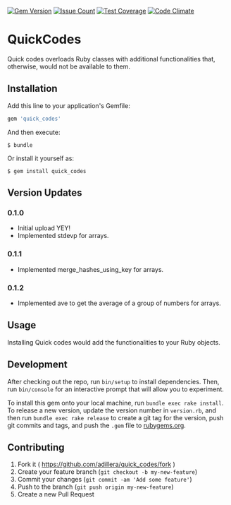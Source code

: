 [![Gem Version](https://badge.fury.io/rb/quick_codes.svg)](https://badge.fury.io/rb/quick_codes)
[![Issue Count](https://codeclimate.com/github/adillera/quick_codes/badges/issue_count.svg)](https://codeclimate.com/github/adillera/quick_codes)
[![Test Coverage](https://codeclimate.com/github/adillera/quick_codes/badges/coverage.svg)](https://codeclimate.com/github/adillera/quick_codes/coverage)
[![Code Climate](https://codeclimate.com/github/adillera/quick_codes/badges/gpa.svg)](https://codeclimate.com/github/adillera/quick_codes)

# QuickCodes

Quick codes overloads Ruby classes with additional functionalities that,
otherwise, would not be available to them.

## Installation

Add this line to your application's Gemfile:

```ruby
gem 'quick_codes'
```

And then execute:

    $ bundle

Or install it yourself as:

    $ gem install quick_codes

## Version Updates
### 0.1.0
  * Initial upload YEY!
  * Implemented stdevp for arrays.

### 0.1.1
  * Implemented merge_hashes_using_key for arrays.

### 0.1.2
  * Implemented ave to get the average of a group of numbers for arrays.

## Usage

Installing Quick codes would add the functionalities to your Ruby
objects.

## Development

After checking out the repo, run `bin/setup` to install dependencies. Then, run `bin/console` for an interactive prompt that will allow you to experiment.

To install this gem onto your local machine, run `bundle exec rake install`. To release a new version, update the version number in `version.rb`, and then run `bundle exec rake release` to create a git tag for the version, push git commits and tags, and push the `.gem` file to [rubygems.org](https://rubygems.org).

## Contributing

1. Fork it ( https://github.com/adillera/quick_codes/fork )
2. Create your feature branch (`git checkout -b my-new-feature`)
3. Commit your changes (`git commit -am 'Add some feature'`)
4. Push to the branch (`git push origin my-new-feature`)
5. Create a new Pull Request

